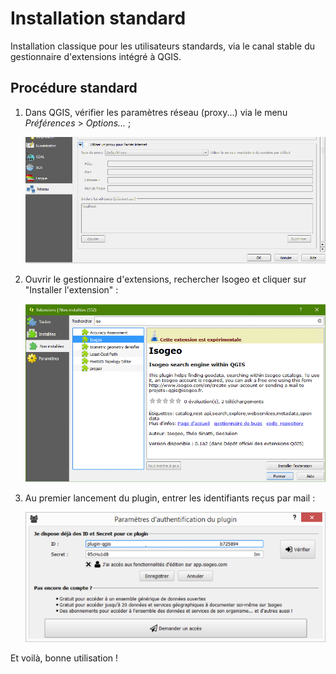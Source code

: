 # Installation standard

Installation classique pour les utilisateurs standards, via le canal stable du gestionnaire d'extensions intégré à QGIS.

## Procédure standard

1. Dans QGIS, vérifier les paramètres réseau (proxy...) via le menu *Préférences* > *Options...* ;

    ![](https://raw.githubusercontent.com/isogeo/isogeo-plugin-qgis/master/img/qgis_install_network_fr.png "Vérifier les paramètres de connexion de QGIS")

2. Ouvrir le gestionnaire d'extensions, rechercher Isogeo et cliquer sur "Installer l'extension" :
    
    ![](https://raw.githubusercontent.com/isogeo/isogeo-plugin-qgis/master/img/qgis_install_extension_fr.png "Installer le plugin Isogeo depuis le gestionnaire d\'extensions de QGIS")

3. Au premier lancement du plugin, entrer les identifiants reçus par mail :

    ![](https://raw.githubusercontent.com/isogeo/isogeo-plugin-qgis/master/img/ui_auth_prompt_fr.png "Prompt dialog to enter your application credentials")

Et voilà, bonne utilisation !

